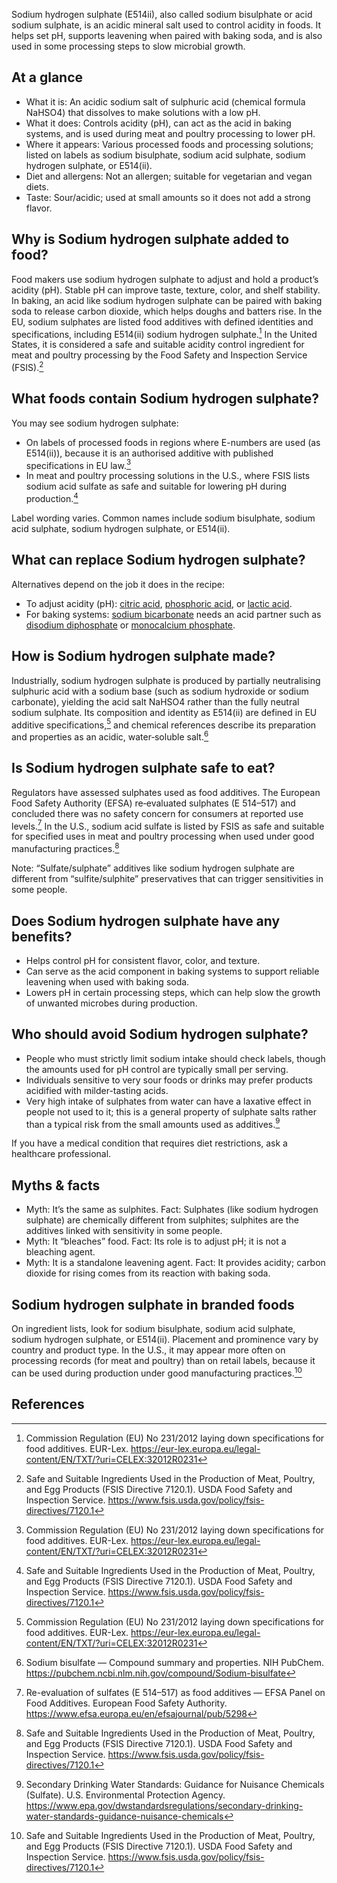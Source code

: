 Sodium hydrogen sulphate (E514ii), also called sodium bisulphate or acid sodium sulphate, is an acidic mineral salt used to control acidity in foods. It helps set pH, supports leavening when paired with baking soda, and is also used in some processing steps to slow microbial growth.

<!--more-->

## At a glance
- What it is: An acidic sodium salt of sulphuric acid (chemical formula NaHSO4) that dissolves to make solutions with a low pH.
- What it does: Controls acidity (pH), can act as the acid in baking systems, and is used during meat and poultry processing to lower pH.
- Where it appears: Various processed foods and processing solutions; listed on labels as sodium bisulphate, sodium acid sulphate, sodium hydrogen sulphate, or E514(ii).
- Diet and allergens: Not an allergen; suitable for vegetarian and vegan diets.
- Taste: Sour/acidic; used at small amounts so it does not add a strong flavor.

## Why is Sodium hydrogen sulphate added to food?
Food makers use sodium hydrogen sulphate to adjust and hold a product’s acidity (pH). Stable pH can improve taste, texture, color, and shelf stability. In baking, an acid like sodium hydrogen sulphate can be paired with baking soda to release carbon dioxide, which helps doughs and batters rise. In the EU, sodium sulphates are listed food additives with defined identities and specifications, including E514(ii) sodium hydrogen sulphate.[^1] In the United States, it is considered a safe and suitable acidity control ingredient for meat and poultry processing by the Food Safety and Inspection Service (FSIS).[^3]

## What foods contain Sodium hydrogen sulphate?
You may see sodium hydrogen sulphate:
- On labels of processed foods in regions where E-numbers are used (as E514(ii)), because it is an authorised additive with published specifications in EU law.[^1]
- In meat and poultry processing solutions in the U.S., where FSIS lists sodium acid sulfate as safe and suitable for lowering pH during production.[^3]

Label wording varies. Common names include sodium bisulphate, sodium acid sulphate, sodium hydrogen sulphate, or E514(ii).

## What can replace Sodium hydrogen sulphate?
Alternatives depend on the job it does in the recipe:
- To adjust acidity (pH): [citric acid](/e330-citric-acid), [phosphoric acid](/e338-phosphoric-acid), or [lactic acid](/e270-lactic-acid).
- For baking systems: [sodium bicarbonate](/e500ii-sodium-bicarbonate) needs an acid partner such as [disodium diphosphate](/e450i-disodium-diphosphate) or [monocalcium phosphate](/e341i-monocalcium-phosphate).

## How is Sodium hydrogen sulphate made?
Industrially, sodium hydrogen sulphate is produced by partially neutralising sulphuric acid with a sodium base (such as sodium hydroxide or sodium carbonate), yielding the acid salt NaHSO4 rather than the fully neutral sodium sulphate. Its composition and identity as E514(ii) are defined in EU additive specifications,[^1] and chemical references describe its preparation and properties as an acidic, water‑soluble salt.[^4]

## Is Sodium hydrogen sulphate safe to eat?
Regulators have assessed sulphates used as food additives. The European Food Safety Authority (EFSA) re‑evaluated sulphates (E 514–517) and concluded there was no safety concern for consumers at reported use levels.[^2] In the U.S., sodium acid sulfate is listed by FSIS as safe and suitable for specified uses in meat and poultry processing when used under good manufacturing practices.[^3]

Note: “Sulfate/sulphate” additives like sodium hydrogen sulphate are different from “sulfite/sulphite” preservatives that can trigger sensitivities in some people.

## Does Sodium hydrogen sulphate have any benefits?
- Helps control pH for consistent flavor, color, and texture.
- Can serve as the acid component in baking systems to support reliable leavening when used with baking soda.
- Lowers pH in certain processing steps, which can help slow the growth of unwanted microbes during production.

## Who should avoid Sodium hydrogen sulphate?
- People who must strictly limit sodium intake should check labels, though the amounts used for pH control are typically small per serving.
- Individuals sensitive to very sour foods or drinks may prefer products acidified with milder-tasting acids.
- Very high intake of sulphates from water can have a laxative effect in people not used to it; this is a general property of sulphate salts rather than a typical risk from the small amounts used as additives.[^5]

If you have a medical condition that requires diet restrictions, ask a healthcare professional.

## Myths & facts
- Myth: It’s the same as sulphites. Fact: Sulphates (like sodium hydrogen sulphate) are chemically different from sulphites; sulphites are the additives linked with sensitivity in some people.
- Myth: It “bleaches” food. Fact: Its role is to adjust pH; it is not a bleaching agent.
- Myth: It is a standalone leavening agent. Fact: It provides acidity; carbon dioxide for rising comes from its reaction with baking soda.

## Sodium hydrogen sulphate in branded foods
On ingredient lists, look for sodium bisulphate, sodium acid sulphate, sodium hydrogen sulphate, or E514(ii). Placement and prominence vary by country and product type. In the U.S., it may appear more often on processing records (for meat and poultry) than on retail labels, because it can be used during production under good manufacturing practices.[^3]

## References
[^1]: Commission Regulation (EU) No 231/2012 laying down specifications for food additives. EUR-Lex. https://eur-lex.europa.eu/legal-content/EN/TXT/?uri=CELEX:32012R0231
[^2]: Re-evaluation of sulfates (E 514–517) as food additives — EFSA Panel on Food Additives. European Food Safety Authority. https://www.efsa.europa.eu/en/efsajournal/pub/5298
[^3]: Safe and Suitable Ingredients Used in the Production of Meat, Poultry, and Egg Products (FSIS Directive 7120.1). USDA Food Safety and Inspection Service. https://www.fsis.usda.gov/policy/fsis-directives/7120.1
[^4]: Sodium bisulfate — Compound summary and properties. NIH PubChem. https://pubchem.ncbi.nlm.nih.gov/compound/Sodium-bisulfate
[^5]: Secondary Drinking Water Standards: Guidance for Nuisance Chemicals (Sulfate). U.S. Environmental Protection Agency. https://www.epa.gov/dwstandardsregulations/secondary-drinking-water-standards-guidance-nuisance-chemicals
